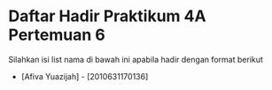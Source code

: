 # Daftar Hadir Praktikum 4A Pertemuan 6
Silahkan isi list nama di bawah ini apabila hadir dengan format berikut

- [Afiva Yuazijah] - [2010631170136]
